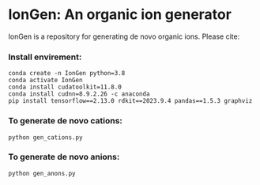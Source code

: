 # IonGen: An organic ion generator
IonGen is a repository for generating de novo organic ions. Please cite:

### Install envirement:
```shell
conda create -n IonGen python=3.8
conda activate IonGen
conda install cudatoolkit=11.8.0
conda install cudnn=8.9.2.26 -c anaconda
pip install tensorflow==2.13.0 rdkit==2023.9.4 pandas==1.5.3 graphviz
```

### To generate de novo cations:
```shell
python gen_cations.py
```

### To generate de novo anions:
```shell
python gen_anons.py
```

